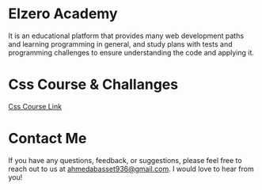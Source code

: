 # Elzero Academy
It is an educational platform that provides many web development paths and learning programming in general, and study plans with tests and programming challenges to ensure understanding the code and applying it.

# Css Course & Challanges
[Css Course Link](https://elzero.org/study/css-2021-study-plan/)


# Contact Me
If you have any questions, feedback, or suggestions, please feel free to reach out to us at ahmedabasset936@gmail.com. I would love to hear from you!
